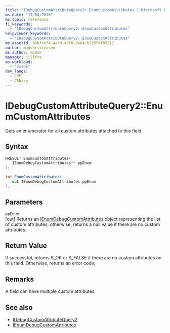 ```yaml
---
title: "IDebugCustomAttributeQuery2::EnumCustomAttributes | Microsoft Docs"
ms.date: "11/04/2016"
ms.topic: reference
f1_keywords:
  - "IDebugCustomAttributeQuery2::EnumCustomAttributes"
helpviewer_keywords:
  - "IDebugCustomAttributeQuery2::EnumCustomAttributes"
ms.assetid: 94bfce74-aa3d-45f0-8e04-5715faf85217
author: madskristensen
ms.author: madsk
manager: jillfra
ms.workload:
  - "vssdk"
dev_langs:
  - CPP
  - CSharp
---
```

# IDebugCustomAttributeQuery2::EnumCustomAttributes
Gets an enumerator for all custom attributes attached to this field.

## Syntax

```cpp
HRESULT EnumCustomAttributes( 
   IEnumDebugCustomAttributes** ppEnum
);
```

```csharp
int EnumCustomAttributes(
   out IEnumDebugCustomAttributes ppEnum
);
```

## Parameters
`ppEnum`\
[out] Returns an [IEnumDebugCustomAttributes](../../../extensibility/debugger/reference/ienumdebugcustomattributes.md) object representing the list of custom attributes; otherwise, returns a null value if there are no custom attributes.

## Return Value
 If successful, returns S_OK or S_FALSE if there are no custom attributes on this field. Otherwise, returns an error code;

## Remarks
 A field can have multiple custom attributes.

## See also
- [IDebugCustomAttributeQuery2](../../../extensibility/debugger/reference/idebugcustomattributequery2.md)
- [IEnumDebugCustomAttributes](../../../extensibility/debugger/reference/ienumdebugcustomattributes.md)